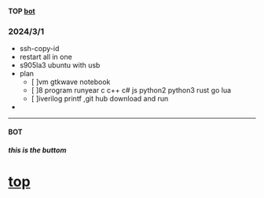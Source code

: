 #### TOP [bot](#bot)

### 2024/3/1
- ssh-copy-id
- restart all in one
- s905la3 ubuntu with usb
- plan 
  - [ ]vm gtkwave notebook
  - [ ]8 program runyear c c++ c# js python2 python3 rust go lua
  - [ ]iverilog printf ,git hub download and run
- 
---
#### BOT    
##### this is the buttom   

[top](#top)
===


